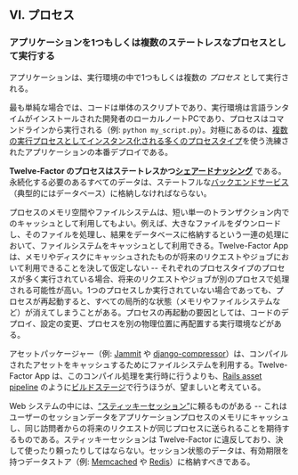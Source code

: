 ## VI. プロセス
### アプリケーションを1つもしくは複数のステートレスなプロセスとして実行する

アプリケーションは、実行環境の中で1つもしくは複数の *プロセス* として実行される。

最も単純な場合では、コードは単体のスクリプトであり、実行環境は言語ランタイムがインストールされた開発者のローカルノートPCであり、プロセスはコマンドラインから実行される（例: `python my_script.py`）。対極にあるのは、[複数の実行プロセスとしてインスタンス化される多くのプロセスタイプ](./concurrency)を使う洗練されたアプリケーションの本番デプロイである。

**Twelve-Factor のプロセスはステートレスかつ[シェアードナッシング](http://en.wikipedia.org/wiki/Shared_nothing_architecture)** である。永続化する必要のあるすべてのデータは、ステートフルな[バックエンドサービス](./backing-services)（典型的にはデータベース）に格納しなければならない。

プロセスのメモリ空間やファイルシステムは、短い単一のトランザクション内でのキャッシュとして利用してもよい。例えば、大きなファイルをダウンロードし、そのファイルを処理し、結果をデータベースに格納するという一連の処理において、ファイルシステムをキャッシュとして利用できる。Twelve-Factor App は、メモリやディスクにキャッシュされたものが将来のリクエストやジョブにおいて利用できることを決して仮定しない -- それぞれのプロセスタイプのプロセスが多く実行されている場合、将来のリクエストやジョブが別のプロセスで処理される可能性が高い。1つのプロセスしか実行されていない場合であっても、プロセスが再起動すると、すべての局所的な状態（メモリやファイルシステムなど）が消えてしまうことがある。プロセスの再起動の要因としては、コードのデプロイ、設定の変更、プロセスを別の物理位置に再配置する実行環境などがある。

アセットパッケージャー（例: [Jammit](http://documentcloud.github.com/jammit/) や [django-compressor](http://django-compressor.readthedocs.org/)）は、コンパイルされたアセットをキャッシュするためにファイルシステムを利用する。Twelve-Factor App は、このコンパイル処理を実行時に行うよりも、[Rails asset pipeline](http://guides.rubyonrails.org/asset_pipeline.html) のように[ビルドステージ](./build-release-run)で行うほうが、望ましいと考えている。

Web システムの中には、[“スティッキーセッション”](http://en.wikipedia.org/wiki/Load_balancing_%28computing%29#Persistence)に頼るものがある -- これはユーザーのセッションデータをアプリケーションプロセスのメモリにキャッシュし、同じ訪問者からの将来のリクエストが同じプロセスに送られることを期待するものである。スティッキーセッションは Twelve-Factor に違反しており、決して使ったり頼ったりしてはならない。セッション状態のデータは、有効期限を持つデータストア（例: [Memcached](http://memcached.org/) や [Redis](http://redis.io/)）に格納すべきである。
